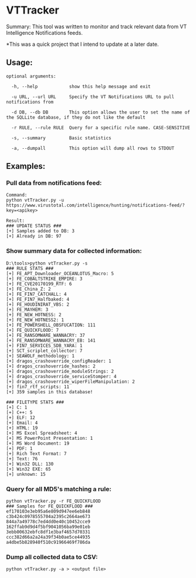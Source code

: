 # VTTracker

Summary: This tool was written to monitor and track relevant data from VT Intelligence Notifications feeds.

*This was a quick project that I intend to update at a later date.



## Usage:

```
optional arguments:

  -h, --help            show this help message and exit

  -u URL, --url URL     Specify the VT Notifications URL to pull notifications from

  -d DB, --db DB        This option allows the user to set the name of the SQLLite database, if they do not like the default

  -r RULE, --rule RULE  Query for a specific rule name. CASE-SENSITIVE

  -s, --summary         Basic statistics

  -a, --dumpall         This option will dump all rows to STDOUT

```

## Examples:

### Pull data from notifications feed:

```
Command:
python vtTracker.py -u https://www.virustotal.com/intelligence/hunting/notifications-feed/?key=<apikey>

Result:
### UPDATE STATUS ###
[+] Samples added to DB: 3
[+] Already in DB: 97
```

### Show summary data for collected information:

```
D:\tools>python vtTracker.py -s
### RULE STATS ###
[+] FE_APT_Downloader_OCEANLOTUS_Macro: 5
[+] FE_COBALTSTRIKE_EMPIRE: 3
[+] FE_CVE20170199_RTF: 6
[+] FE_China_Z: 2
[+] FE_FIN7_CATCHALL: 4
[+] FE_FIN7_Halfbaked: 4
[+] FE_HOUDINIRAT_VBS: 2
[+] FE_MAYHEM: 3
[+] FE_NEW_HOTNESS: 2
[+] FE_NEW_HOTNESS2: 1
[+] FE_POWERSHELL_OBSFUCATION: 111
[+] FE_QUICKFLOOD: 7
[+] FE_RANSOMWARE_WANNACRY: 37
[+] FE_RANSOMWARE_WANNACRY_EB: 141
[+] FIN7_SERVICES_SDB_YARA: 1
[+] SCT_scriplet_collector: 7
[+] SEAWOLF_methodology: 1
[+] dragos_crashoverride_configReader: 1
[+] dragos_crashoverride_hashes: 2
[+] dragos_crashoverride_moduleStrings: 2
[+] dragos_crashoverride_serviceStomper: 4
[+] dragos_crashoverride_wiperFileManipulation: 2
[+] fin7_rtf_scripts: 11
[+] 359 samples in this database!

### FILETYPE STATS ###
[+] C: 1
[+] C++: 5
[+] ELF: 12
[+] Email: 4
[+] HTML: 19
[+] MS Excel Spreadsheet: 4
[+] MS PowerPoint Presentation: 1
[+] MS Word Document: 19
[+] PDF: 1
[+] Rich Text Format: 7
[+] Text: 76
[+] Win32 DLL: 130
[+] Win32 EXE: 65
[+] unknown: 15
```

### Query for all MD5's matching a rule:

```
python vtTracker.py -r FE_QUICKFLOOD
### Samples for FE_QUICKFLOOD ###
ef170103e3eb95a6e809d947ee6eb848
c3b424c0978555704a2395c2664ae673
844a7a49778c7ed4dd0e40c10452cce9
162ffab9d9d4f5bf9041056ba99e01eb
3ebb00632ebfc8df1e3baf4657d70331
ccc382d66a2a24a39f34b0ae5ce44935
a4dbe5b828940f510c91966469f786da
```

### Dump all collected data to CSV:

```
python vtTracker.py -a > <output file>
```
